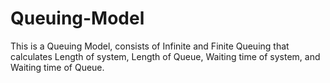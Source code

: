 # Queuing-Model
This is a Queuing Model, consists of Infinite and Finite Queuing that calculates Length of system, Length of Queue, Waiting time of system, and Waiting time of Queue.
